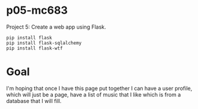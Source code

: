 # p05-mc683
Project 5: Create a web app using Flask.

```
pip install flask
pip install flask-sqlalchemy
pip install flask-wtf
```

# Goal
I'm hoping that once I have this page put together I can have a user profile, which will just be a page, have a list of music that I like which is from a database
that I will fill.
